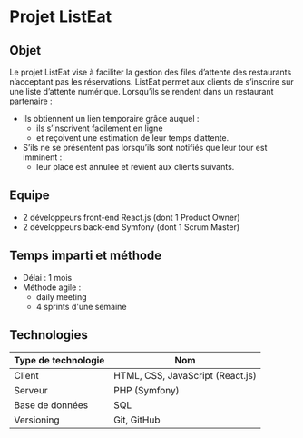 # Projet ListEat

## Objet
Le projet ListEat vise à faciliter la gestion des files d’attente des restaurants n’acceptant pas les réservations.
ListEat permet aux clients de s’inscrire sur une liste d’attente numérique. Lorsqu’ils se rendent dans un restaurant partenaire : 
- Ils obtiennent un lien temporaire grâce auquel :
  - ils s’inscrivent facilement en ligne
  - et reçoivent une estimation de leur temps d’attente.
- S’ils ne se présentent pas lorsqu’ils sont notifiés que leur tour est imminent :
  - leur place est annulée et revient aux clients suivants.

## Equipe
- 2 développeurs front-end React.js (dont 1 Product Owner)
- 2 développeurs back-end Symfony (dont 1 Scrum Master)

## Temps imparti et méthode
- Délai : 1 mois
- Méthode agile :
  - daily meeting
  - 4 sprints d'une semaine

## Technologies
|Type de technologie|Nom|
|-|-|
|Client|HTML, CSS, JavaScript (React.js)|
|Serveur|PHP (Symfony)|
|Base de données|SQL|
|Versioning|Git, GitHub|
